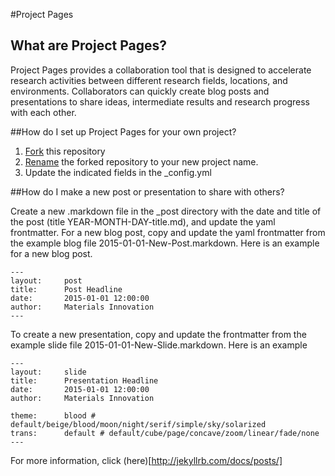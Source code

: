 #Project Pages

## What are Project Pages?

Project Pages provides a collaboration tool that is designed to accelerate research activities between different
research fields, locations, and environments. Collaborators can quickly create blog posts and presentations to
share ideas, intermediate results and research progress with each other.

##How do I set up Project Pages for your own project?

  1. [Fork](https://help.github.com/articles/fork-a-repo/) this repository 
  2. [Rename](https://help.github.com/articles/renaming-a-repository/) the forked repository to  your new project name.
  3. Update the indicated fields in the _config.yml

##How do I make a new post or presentation to share with others?

Create a new .markdown file in the _post directory with the date and title of the post (title YEAR-MONTH-DAY-title.md), and update the yaml frontmatter. For a new blog post, copy and update the yaml frontmatter from the example blog file 2015-01-01-New-Post.markdown. Here is an example for a new blog post.

    ---
    layout:     post
    title:      Post Headline
    date:       2015-01-01 12:00:00
    author:     Materials Innovation
    ---

To create a new presentation, copy and update the frontmatter from the example slide file 2015-01-01-New-Slide.markdown. Here is an example

    ---
    layout:     slide
    title:      Presentation Headline
    date:       2015-01-01 12:00:00
    author:     Materials Innovation
    
    theme:		blood # default/beige/blood/moon/night/serif/simple/sky/solarized
    trans:		default # default/cube/page/concave/zoom/linear/fade/none
    ---

For more information, click (here)[http://jekyllrb.com/docs/posts/]
